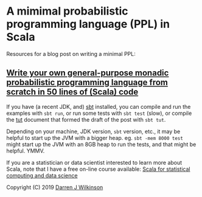 # A mimimal probabilistic programming language (PPL) in Scala

Resources for a blog post on writing a minimal PPL:

## [Write your own general-purpose monadic probabilistic programming language from scratch in 50 lines of (Scala) code](https://darrenjw.wordpress.com/2019/08/07/write-your-own-general-purpose-monadic-probabilistic-programming-language-from-scratch-in-50-lines-of-scala-code/)

If you have (a recent JDK, and) [sbt](https://www.scala-sbt.org/) installed, you can compile and run the examples with `sbt run`, or run some tests with `sbt test` (slow), or compile the [tut](http://tpolecat.github.io/tut/) document that formed the draft of the post with `sbt tut`.

Depending on your machine, JDK version, `sbt` version, etc., it may be helpful to start up the JVM with a bigger heap. eg. `sbt -mem 8000 test` might start up the JVM with an 8GB heap to run the tests, and that might be helpful. YMMV.

If you are a statistician or data scientist interested to learn more about Scala, note that I have a free on-line course available: [Scala for statistical computing and data science](https://github.com/darrenjw/scala-course/blob/master/StartHere.md)


Copyright (C) 2019 [Darren J Wilkinson](https://darrenjw.github.io/)

